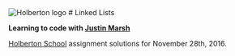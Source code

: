 <img src="https://www.holbertonschool.com/assets/holberton-logo-1cc451260ca3cd297def53f2250a9794810667c7ca7b5fa5879a569a457bf16f.png" alt="Holberton logo">
# Linked Lists

**Learning to code with [Justin Marsh](https://twitter.com/dogonthecircuit)**

[Holberton School](https://www.holbertonschool.com) assignment solutions for November 28th, 2016.
